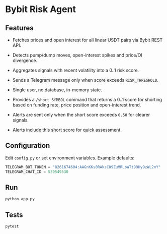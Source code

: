 # Bybit Risk Agent


## Features

- Fetches prices and open interest for all linear USDT pairs via Bybit REST API.
- Detects pump/dump moves, open-interest spikes and price/OI divergence.
- Aggregates signals with recent volatility into a 0..1 risk score.
- Sends a Telegram message only when score exceeds `RISK_THRESHOLD`.
- Single user, no database, in-memory state.
- Provides a `/short SYMBOL` command that returns a 0..1 score for shorting
  based on funding rate, price position and open-interest trend.

- Alerts are sent only when the short score exceeds `0.50` for clearer signals.
- Alerts include this short score for quick assessment.



## Configuration

Edit `config.py` or set environment variables. Example defaults:

```python
TELEGRAM_BOT_TOKEN = "8261674604:AAGnKKs0RAkzC09ZuMRLbWTt99Hy9zWL2nY"
TELEGRAM_CHAT_ID = 539549530
```

## Run

```bash
python app.py
```

## Tests

```bash
pytest
```
